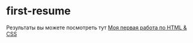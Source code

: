 # first-resume

Результаты вы можете посмотреть тут
[Моя первая работа по HTML & CSS](https://alexp56.github.io/first-resume/)
